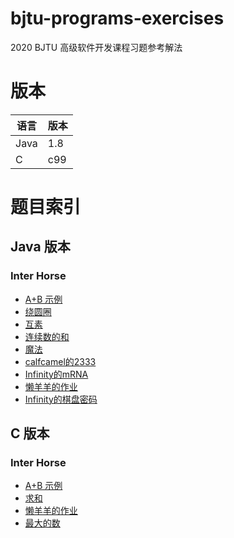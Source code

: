 # bjtu-programs-exercises
2020 BJTU 高级软件开发课程习题参考解法

# 版本

| 语言 | 版本 |
|---|---|
| Java | 1.8 |
| C | c99 |


# 题目索引
## Java 版本
### Inter Horse
- [A+B 示例](https://github.com/InterHorse/bjtu-programs-exercises/blob/master/java/src/cn/interhorse/Q001/Main.java)
- [绕圆圈](https://github.com/InterHorse/bjtu-programs-exercises/blob/master/java/src/cn/interhorse/Q002/Main.java)
- [互素](https://github.com/InterHorse/bjtu-programs-exercises/blob/master/java/src/cn/interhorse/Q003/Main.java)
- [连续数的和](https://github.com/InterHorse/bjtu-programs-exercises/blob/master/java/src/cn/interhorse/Q004/Main.java)
- [魔法](https://github.com/InterHorse/bjtu-programs-exercises/blob/master/java/src/cn/interhorse/Q005/Main.java)
- [calfcamel的2333](https://github.com/InterHorse/bjtu-programs-exercises/blob/master/java/src/cn/interhorse/Q006/Main.java)
- [Infinity的mRNA](https://github.com/InterHorse/bjtu-programs-exercises/blob/master/java/src/cn/interhorse/Q007/Main.java)
- [懒羊羊的作业](https://github.com/InterHorse/bjtu-programs-exercises/blob/master/java/src/cn/interhorse/Q009/Main.java)
- [Infinity的棋盘密码](https://github.com/InterHorse/bjtu-programs-exercises/blob/master/java/src/cn/interhorse/Q010/Main.java)

## C 版本
### Inter Horse
- [A+B 示例](https://github.com/InterHorse/bjtu-programs-exercises/blob/master/c/interhorse/Q001.c)
- [求和](https://github.com/InterHorse/bjtu-programs-exercises/blob/master/c/interhorse/Q008.c)
- [懒羊羊的作业](https://github.com/InterHorse/bjtu-programs-exercises/blob/master/c/interhorse/Q009.c)
- [最大的数](https://github.com/InterHorse/bjtu-programs-exercises/blob/master/c/interhorse/Q011.c)


